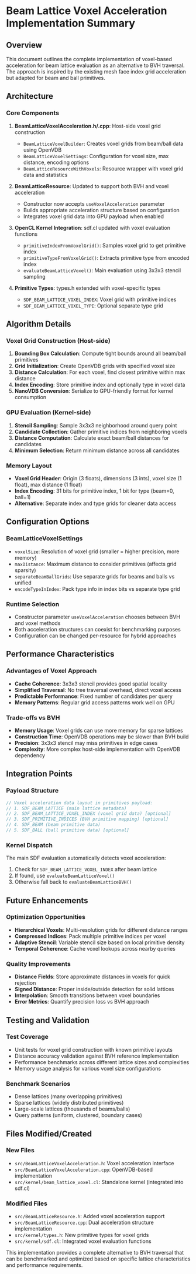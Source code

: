 # Beam Lattice Voxel Acceleration Implementation Summary

## Overview
This document outlines the complete implementation of voxel-based acceleration for beam lattice evaluation as an alternative to BVH traversal. The approach is inspired by the existing mesh face index grid acceleration but adapted for beam and ball primitives.

## Architecture

### Core Components

1. **BeamLatticeVoxelAcceleration.h/.cpp**: Host-side voxel grid construction
   - `BeamLatticeVoxelBuilder`: Creates voxel grids from beam/ball data using OpenVDB
   - `BeamLatticeVoxelSettings`: Configuration for voxel size, max distance, encoding options
   - `BeamLatticeResourceWithVoxels`: Resource wrapper with voxel grid data and statistics

2. **BeamLatticeResource**: Updated to support both BVH and voxel acceleration
   - Constructor now accepts `useVoxelAcceleration` parameter
   - Builds appropriate acceleration structure based on configuration
   - Integrates voxel grid data into GPU payload when enabled

3. **OpenCL Kernel Integration**: sdf.cl updated with voxel evaluation functions
   - `primitiveIndexFromVoxelGrid()`: Samples voxel grid to get primitive index
   - `primitiveTypeFromVoxelGrid()`: Extracts primitive type from encoded index
   - `evaluateBeamLatticeVoxel()`: Main evaluation using 3x3x3 stencil sampling

4. **Primitive Types**: types.h extended with voxel-specific types
   - `SDF_BEAM_LATTICE_VOXEL_INDEX`: Voxel grid with primitive indices
   - `SDF_BEAM_LATTICE_VOXEL_TYPE`: Optional separate type grid

## Algorithm Details

### Voxel Grid Construction (Host-side)
1. **Bounding Box Calculation**: Compute tight bounds around all beam/ball primitives
2. **Grid Initialization**: Create OpenVDB grids with specified voxel size
3. **Distance Calculation**: For each voxel, find closest primitive within max distance
4. **Index Encoding**: Store primitive index and optionally type in voxel data
5. **NanoVDB Conversion**: Serialize to GPU-friendly format for kernel consumption

### GPU Evaluation (Kernel-side)
1. **Stencil Sampling**: Sample 3x3x3 neighborhood around query point
2. **Candidate Collection**: Gather primitive indices from neighboring voxels
3. **Distance Computation**: Calculate exact beam/ball distances for candidates
4. **Minimum Selection**: Return minimum distance across all candidates

### Memory Layout
- **Voxel Grid Header**: Origin (3 floats), dimensions (3 ints), voxel size (1 float), max distance (1 float)
- **Index Encoding**: 31 bits for primitive index, 1 bit for type (beam=0, ball=1)
- **Alternative**: Separate index and type grids for cleaner data access

## Configuration Options

### BeamLatticeVoxelSettings
- `voxelSize`: Resolution of voxel grid (smaller = higher precision, more memory)
- `maxDistance`: Maximum distance to consider primitives (affects grid sparsity)
- `separateBeamBallGrids`: Use separate grids for beams and balls vs unified
- `encodeTypeInIndex`: Pack type info in index bits vs separate type grid

### Runtime Selection
- Constructor parameter `useVoxelAcceleration` chooses between BVH and voxel methods
- Both acceleration structures can coexist for benchmarking purposes
- Configuration can be changed per-resource for hybrid approaches

## Performance Characteristics

### Advantages of Voxel Approach
- **Cache Coherence**: 3x3x3 stencil provides good spatial locality
- **Simplified Traversal**: No tree traversal overhead, direct voxel access
- **Predictable Performance**: Fixed number of candidates per query
- **Memory Patterns**: Regular grid access patterns work well on GPU

### Trade-offs vs BVH
- **Memory Usage**: Voxel grids can use more memory for sparse lattices
- **Construction Time**: OpenVDB operations may be slower than BVH build
- **Precision**: 3x3x3 stencil may miss primitives in edge cases
- **Complexity**: More complex host-side implementation with OpenVDB dependency

## Integration Points

### Payload Structure
```cpp
// Voxel acceleration data layout in primitives payload:
// 1. SDF_BEAM_LATTICE (main lattice metadata)
// 2. SDF_BEAM_LATTICE_VOXEL_INDEX (voxel grid data) [optional]
// 3. SDF_PRIMITIVE_INDICES (BVH primitive mapping) [optional] 
// 4. SDF_BEAM (beam primitive data)
// 5. SDF_BALL (ball primitive data) [optional]
```

### Kernel Dispatch
The main SDF evaluation automatically detects voxel acceleration:
1. Check for `SDF_BEAM_LATTICE_VOXEL_INDEX` after beam lattice
2. If found, use `evaluateBeamLatticeVoxel()` 
3. Otherwise fall back to `evaluateBeamLatticeBVH()`

## Future Enhancements

### Optimization Opportunities
- **Hierarchical Voxels**: Multi-resolution grids for different distance ranges
- **Compressed Indices**: Pack multiple primitive indices per voxel
- **Adaptive Stencil**: Variable stencil size based on local primitive density
- **Temporal Coherence**: Cache voxel lookups across nearby queries

### Quality Improvements
- **Distance Fields**: Store approximate distances in voxels for quick rejection
- **Signed Distance**: Proper inside/outside detection for solid lattices
- **Interpolation**: Smooth transitions between voxel boundaries
- **Error Metrics**: Quantify precision loss vs BVH approach

## Testing and Validation

### Test Coverage
- Unit tests for voxel grid construction with known primitive layouts
- Distance accuracy validation against BVH reference implementation  
- Performance benchmarks across different lattice sizes and complexities
- Memory usage analysis for various voxel size configurations

### Benchmark Scenarios
- Dense lattices (many overlapping primitives)
- Sparse lattices (widely distributed primitives)
- Large-scale lattices (thousands of beams/balls)
- Query patterns (uniform, clustered, boundary cases)

## Files Modified/Created

### New Files
- `src/BeamLatticeVoxelAcceleration.h`: Voxel acceleration interface
- `src/BeamLatticeVoxelAcceleration.cpp`: OpenVDB-based implementation
- `src/kernel/beam_lattice_voxel.cl`: Standalone kernel (integrated into sdf.cl)

### Modified Files  
- `src/BeamLatticeResource.h`: Added voxel acceleration support
- `src/BeamLatticeResource.cpp`: Dual acceleration structure implementation
- `src/kernel/types.h`: New primitive types for voxel grids
- `src/kernel/sdf.cl`: Integrated voxel evaluation functions

This implementation provides a complete alternative to BVH traversal that can be benchmarked and optimized based on specific lattice characteristics and performance requirements.
